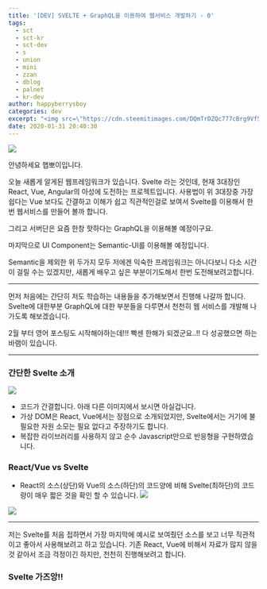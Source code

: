 ```yaml
---
title: '[DEV] SVELTE + GraphQL을 이용하여 웹서비스 개발하기 - 0'
tags:
  - sct
  - sct-kr
  - sct-dev
  - s
  - union
  - mini
  - zzan
  - dblog
  - palnet
  - kr-dev
author: happyberrysboy
categories: dev
excerpt: "<img src=\"https://cdn.steemitimages.com/DQmTrDZQc777cBrg9Vf5GyoTh1kohNAAymUpUcKj9mYhGWz/image.png\" />\r\n    안녕하세요 햅뽀이입니다.    오늘 새롭게 알게된 웹프레임워크가 있습니다. Svelte 라는 것인데, 현재 3대장인 React, Vue, Angular의 아성에 도전하는 프로젝트입니다. 사용법이 위 3대장중 가장 쉽다는 Vue 보다도 간결하고 이해가 쉽고 직관적인걸로 보여서 Svelte를 이용해서 한번 웹서비스를 만들어 볼까 합니다.    그리고 서....."
date: 2020-01-31 20:40:30
---
```


![](https://cdn.steemitimages.com/DQmTrDZQc777cBrg9Vf5GyoTh1kohNAAymUpUcKj9mYhGWz/image.png)

안녕하세요 햅뽀이입니다.

오늘 새롭게 알게된 웹프레임워크가 있습니다. Svelte 라는 것인데, 현재 3대장인 React, Vue, Angular의 아성에 도전하는 프로젝트입니다. 사용법이 위 3대장중 가장 쉽다는 Vue 보다도 간결하고 이해가 쉽고 직관적인걸로 보여서 Svelte를 이용해서 한번 웹서비스를 만들어 볼까 합니다.

그리고 서버단은 요즘 한창 핫하다는 GraphQL을 이용해볼 예정이구요. 

마지막으로 UI Component는 Semantic-UI를 이용해볼 예정입니다.

Semantic을 제외한 위 두가지 모두 저에겐 익숙한 프레임워크는 아니다보니 다소 시간이 걸릴 수는 있겠지만, 새롭게 배우고 싶은 부분이기도해서 한번 도전해보려고합니다.



___

먼저 처음에는 간단히 저도 학습하는 내용들을 추가해보면서 진행해 나갈까 합니다. Svelte에 대한부분 GraphQL에 대한 부분들을 다루면서 천천히 웹 서비스를 개발해 나가도록 해보겠습니다.

2월 부터 영어 포스팅도 시작해야하는데!!! 빡센 한해가 되겠군요..!! 다 성공했으면 하는 바램이 있습니다.

___

### 간단한 Svelte 소개


![](https://cdn.steemitimages.com/DQmNyZdUyqzewdbgddkGHvCQrcEAU9ATqFKLvCerbUCkcY5/image.png)
- 코드가 간결합니다. 아래 다른 이미지에서 보시면 아실겁니다.
- 가상 DOM은 React, Vue에서는 장점으로 소개되었지만, Svelte에서는 거기에 불필요한 자원 소모는 필요 없다고 주장하기도 합니다.
- 복잡한 라이브러리를 사용하지 않고 순수 Javascript만으로 반응형을 구현하였습니다.

### React/Vue vs Svelte
- React의 소스(상단)와 Vue의 소스(하단)의 코드양에 비해 Svelte(최하단)의 코드량이 매우 짧은 것을 확인 할 수 있습니다.
![](https://cdn.steemitimages.com/DQmNgyxqAKtSoBcR4RrvvMv8FyoLt5t5PtwrFpYqXoNvAwL/image.png)

![](https://cdn.steemitimages.com/DQmaaqXGG7YjSXbTYcP7GsYTF7PDoeJdr9HZCPvcAXZawhN/image.png)

___

저는 Svelte를 처음 접하면서 가장 마지막에 예시로 보여줬던 소스를 보고 너무 직관적이고 좋아서 사용해보려고 하고 있습니다. 기존 React, Vue에 비해서 자료가 많지 않을 것 같아서 조금 걱정이긴 하지만, 천천히 진행해보려고 합니다.


### Svelte 가즈앙!!